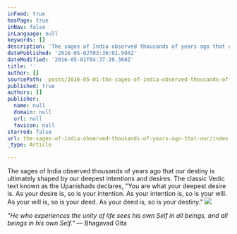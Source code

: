 ```yaml
---
inFeed: true
hasPage: true
inNav: false
inLanguage: null
keywords: []
description: 'The sages of India observed thousands of years ago that our destiny is ultimately shaped by our deepest intentions and desires. The classic Vedic text known as the Upanishads declares, “You are what your deepest desire is. As your desire is, so is your intention. As your intention is, so is your will. As your will is, so is your deed. As your deed is, so is your destiny.”'
datePublished: '2016-05-02T03:36:01.994Z'
dateModified: '2016-05-01T04:37:20.368Z'
title: ''
author: []
sourcePath: _posts/2016-05-01-the-sages-of-india-observed-thousands-of-years-ago-that-our.md
published: true
authors: []
publisher:
  name: null
  domain: null
  url: null
  favicon: null
starred: false
url: the-sages-of-india-observed-thousands-of-years-ago-that-our/index.html
_type: Article

---
```

The sages of India observed thousands of years ago that our destiny is ultimately shaped by our deepest intentions and desires. The classic Vedic text known as the Upanishads declares, "You are what your deepest desire is. As your desire is, so is your intention. As your intention is, so is your will. As your will is, so is your deed. As your deed is, so is your destiny."
![](https://s3-us-west-2.amazonaws.com/the-grid-img/p/429916b708e232db9b5e382bc29b5d0ca096b694.jpg)

_"He who experiences the unity of life sees his own Self in all beings, and all beings in his own Self."_ ― Bhagavad Gita